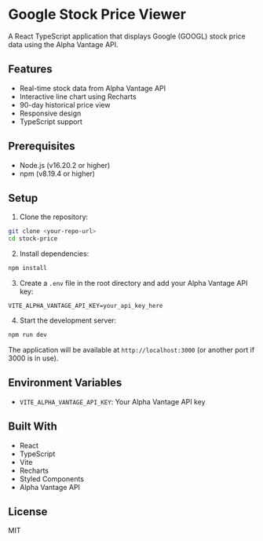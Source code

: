 # Google Stock Price Viewer

A React TypeScript application that displays Google (GOOGL) stock price data using the Alpha Vantage API.

## Features

- Real-time stock data from Alpha Vantage API
- Interactive line chart using Recharts
- 90-day historical price view
- Responsive design
- TypeScript support

## Prerequisites

- Node.js (v16.20.2 or higher)
- npm (v8.19.4 or higher)

## Setup

1. Clone the repository:
```bash
git clone <your-repo-url>
cd stock-price
```

2. Install dependencies:
```bash
npm install
```

3. Create a `.env` file in the root directory and add your Alpha Vantage API key:
```
VITE_ALPHA_VANTAGE_API_KEY=your_api_key_here
```

4. Start the development server:
```bash
npm run dev
```

The application will be available at `http://localhost:3000` (or another port if 3000 is in use).

## Environment Variables

- `VITE_ALPHA_VANTAGE_API_KEY`: Your Alpha Vantage API key

## Built With

- React
- TypeScript
- Vite
- Recharts
- Styled Components
- Alpha Vantage API

## License

MIT
